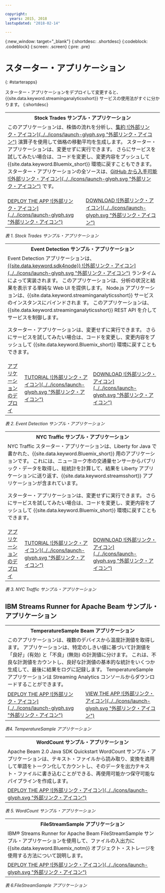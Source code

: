 ```yaml
---

copyright:
  years: 2015, 2018
lastupdated: "2018-02-14"

---
```


<!-- Attribute definitions -->
{:new_window: target="_blank"}
{:shortdesc: .shortdesc}
{:codeblock: .codeblock}
{:screen: .screen}
{:pre: .pre}

# スターター・アプリケーション
{: #starterapps}

スターター・アプリケーションをデプロイして変更すると、{{site.data.keyword.streaminganalyticsshort}} サービスの使用法がすぐに分かります。
{:shortdesc}

<table summary="この表では、最初の行で Stock Trades スターター・アプリケーションについて説明しています。この表の 2 行目には、以下が含まれています。
1. 最初の列には、Stock Trades スターター・アプリケーションのデプロイ方法のビデオへのリンクが含まれています。 2. 2 列目には、Stock Trades スターター・アプリケーションを直接ダウンロードするためのリンクが含まれています。
 ">
  <tr>
    <th colspan="3">Stock Trades サンプル・アプリケーション<br></th>
  </tr>
  <tr>
    <td colspan="3">このアプリケーションは、株価の流れを分析し、<a href="https://www.ibm.com/support/knowledgecenter/SSCRJU_4.2.0/com.ibm.streams.toolkits.doc/spldoc/dita/tk$spl/op$spl.relational$Aggregate.html">集約 ![外部リンク・アイコン](../../icons/launch-glyph.svg "外部リンク・アイコン")</a> 演算子を使用して価格の移動平均を生成します。
スターター・アプリケーションは、変更せずに実行できます。 さらにサービスを試してみたい場合は、コードを変更し、変更内容をプッシュして {{site.data.keyword.Bluemix_short}} 環境に戻すこともできます。 スターター・アプリケーションの全ソースは、<a href="https://github.com/IBMStreams/samples/tree/master/QuickStart/TradesApp">GitHub から入手可能 ![外部リンク・アイコン](../../icons/launch-glyph.svg "外部リンク・アイコン")</a> です。</p>
</td>
  </tr>
  <tr>
    <td><a href="https://developer.ibm.com/streamsdev/videos/getting-started-streaming-analytics-service-using-trades-starter-application/" target="_blank">DEPLOY THE APP ![外部リンク・アイコン](../../icons/launch-glyph.svg "外部リンク・アイコン")</a><br></td>
    <td><a href="https://github.com/IBMStreams/samples/raw/master/QuickStart/TradesApp/starterApp/StockTradesStarterApp.sab" target="_blank">DOWNLOAD ![外部リンク・アイコン](../../icons/launch-glyph.svg "外部リンク・アイコン")</a></td>
  </tr>
</table>

*表 1. Stock Trades サンプル・アプリケーション*


<table summary="この表では、最初の行で Event Detection サンプル・アプリケーションについて説明しています。この表の 2 行目には、以下が含まれています。
1. 最初の列には、Event Detection スターター・アプリケーションをデプロイする方法に関する説明へのリンクが含まれています。2. 2 列目には、Event Detection スターター・アプリケーションを使用する方法に関するチュートリアルへのリンクが含まれています。3. 3 列目には、Event Detection スターター・アプリケーションを直接ダウンロードするためのリンクが含まれています。
 ">
  <tr>
    <th colspan="3">Event Detection サンプル・アプリケーション<br></th>
  </tr>
  <tr>
    <td colspan="3">Event Detection アプリケーションは、<a href="https://console.ng.bluemix.net/catalog/starters/sdk-for-nodejs/?cm_mmc=dw-_-bluemix-_-ba-bluemix-detect-complex-events-from-data-stream-trs-_-article">{{site.data.keyword.sdk4node}} ![外部リンク・アイコン](../../icons/launch-glyph.svg "外部リンク・アイコン")</a> ランタイムによって実装されます。
このアプリケーションは、分析の状況と結果を表示する単純な Web UI を提供します。
Node.js アプリケーションは、{{site.data.keyword.streaminganalyticsshort}} サービスのインスタンスにバインドされま
す。 このアプリケーションは、{{site.data.keyword.streaminganalyticsshort}} REST API を介してサービスを制御します。
<p>スターター・アプリケーションは、変更せずに実行できます。
さらにサービスを試してみたい場合は、コードを変更し、変更内容をプッシュして {{site.data.keyword.Bluemix_short}} 環境に戻すこともできます。</p>
</td>
  </tr>
  <tr>
    <td><a href="/docs/services/StreamingAnalytics/t_starter_app_deploy.html" target="_blank">アプリケーションのデプロイ</a><br></td>
    <td><a href="http://www.ibm.com/developerworks/library/ba-bluemix-detect-complex-events-from-data-stream-trs/index.html" target="_blank">TUTORIAL ![外部リンク・アイコン](../../icons/launch-glyph.svg "外部リンク・アイコン")</a></td>
    <td><a href="https://streams-github-samples.mybluemix.net/?get=QuickStart/EventDetection" target="_blank">DOWNLOAD ![外部リンク・アイコン](../../icons/launch-glyph.svg "外部リンク・アイコン")</a></td>
  </tr>
</table>

*表 2. Event Detection サンプル・アプリケーション*

<table summary="この表では、最初の行で New York traffic サンプル・アプリケーションについて説明しています。この表の 2 行目には、以下が含まれています。
1. 最初の列には、New York traffic サンプル・アプリケーションをデプロイする方法に関する説明へのリンクが含まれています。2. 2 列目には、New York traffic サンプル・アプリケーションを使用する方法に関するチュートリアルへのリンクが含まれています。3. 3 列目には、New York traffic サンプル・アプリケーションを直接ダウンロードするためのリンクが含まれています。">
  <tr>
    <th colspan="3">NYC Traffic サンプル・アプリケーション<br></th>
  </tr>
  <tr>
    <td colspan="3">NYC Traffic スターター・アプリケーションは、Liberty for Java で書かれた、{{site.data.keyword.Bluemix_short}} 用のアプリケーションです。 これには、ニューヨーク市の交通量センサーからパブリック・データを取得し、総統計を計算して、結果を Liberty アプリケーションに送り返す、{{site.data.keyword.streamsshort}} アプリケーションが含まれています。
<p>スターター・アプリケーションは、変更せずに実行できます。 さらにサービスを試してみたい場合は、コードを変更し、変更内容をプッシュして {{site.data.keyword.Bluemix_short}} 環境に戻すこともできます。</p>
</td>
  </tr>
  <tr>
    <td><a href="/docs/services/StreamingAnalytics/t_starter_app_deploy.html" target="_blank">アプリケーションのデプロイ</a><br></td>
    <td><a href="https://developer.ibm.com/streamsdev/docs/bluemix-streaming-analytics-starter-application/" target="_blank">TUTORIAL ![外部リンク・アイコン](../../icons/launch-glyph.svg "外部リンク・アイコン")</a></td>
    <td><a href="https://streams-github-samples.mybluemix.net/?get=QuickStart/NYCTraffic" target="_blank">DOWNLOAD ![外部リンク・アイコン](../../icons/launch-glyph.svg "外部リンク・アイコン")</a></td>
  </tr>
</table>

*表 3. NYC Traffic サンプル・アプリケーション*

## IBM Streams Runner for Apache Beam サンプル・アプリケーション

<table summary="この表では、最初の行で TemperatureSample Beam アプリケーションについて説明しています。この表の 2 行目には、TemperatureSample Beam アプリケーションのデプロイ方法に関するチュートリアルへのリンクが含まれています。
 ">
  <tr>
    <th colspan="3">TemperatureSample Beam アプリケーション<br></th>
  </tr>
  <tr>
    <td colspan="3">このアプリケーションは、複数のデバイスから温度計測値を取得します。 アプリケーションは、特定のしきい値に基づいて計測値を「良好」(有効) と「不良」(無効) の計測値に分けます。 これは、不良な計測値をカウントし、良好な計測値の基本的な統計をいくつか生成して、最後に結果をログに記録します。 TemperatureSample アプリケーションは Streaming Analytics コンソールからダウンロードすることができます。
</td>
  </tr>
  <tr>
    <td><a href="https://ibmstreams.github.io/streamsx.documentation/docs/beamrunner/beamrunner-3-sample/#running-the-temperaturesample-application" target="_blank">DEPLOY THE APP ![外部リンク・アイコン](../../icons/launch-glyph.svg "外部リンク・アイコン")</a><br></td>
    <td><a href="https://ibmstreams.github.io/streamsx.documentation/docs/beamrunner/beamrunner-3-sample/#viewing-the-running-application" target="_blank">VIEW THE APP ![外部リンク・アイコン](../../icons/launch-glyph.svg "外部リンク・アイコン")</a></td>
  </tr>
</table>

*表4. TemperatureSample アプリケーション*

<table summary="この表では、最初の行で WordCount Beam サンプル・アプリケーションについて説明しています。この表の 2 行目には、WordCount サンプル・アプリケーションのデプロイ方法に関するチュートリアルへのリンクが含まれています。
 ">
  <tr>
    <th colspan="3">WordCount サンプル・アプリケーション<br></th>
  </tr>
  <tr>
    <td colspan="3">Apache Beam 2.0 Java SDK Quickstart WordCount サンプル・アプリケーションは、テキスト・ファイルから読み取り、変換を適用して単語をトークン化してカウントし、そのデータを出力テキスト・ファイルに書き込むことができる、再使用可能かつ保守可能なパイプラインを作成します。
</td>
  </tr>
  <tr>
    <td><a href="https://ibmstreams.github.io/streamsx.documentation/docs/beamrunner/beamrunner-3b-wordcount/" target="_blank">DEPLOY THE APP ![外部リンク・アイコン](../../icons/launch-glyph.svg "外部リンク・アイコン")</a><br></td>
  </tr>
</table>

*表 5. WordCount サンプル・アプリケーション*

<table summary="この表の 1 行目には、FileStreamSample サンプル・アプリケーションについての説明があります。この表の 2 行目には、FileStreamSample アプリケーションのデプロイ方法のチュートリアルへのリンクが含まれています。">
  <tr>
    <th colspan="3">FileStreamSample アプリケーション<br></th>
  </tr>
  <tr>
    <td colspan="3">IBM® Streams Runner for Apache Beam FileStreamSample サンプル・アプリケーションを使用して、ファイルの入出力に {{site.data.keyword.Bluemix_notm}} オブジェクト・ストレージを使用する方法について説明します。
</td>
  </tr>
  <tr>
    <td><a href="https://ibmstreams.github.io/streamsx.documentation/docs/beamrunner/beamrunner-5b-objstor/" target="_blank">DEPLOY THE APP ![外部リンク・アイコン](../../icons/launch-glyph.svg "外部リンク・アイコン")</a><br></td>
  </tr>
</table>

*表 6.FileStreamSample アプリケーション*
